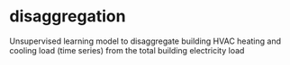 # disaggregation
Unsupervised learning model to disaggregate building HVAC heating and cooling load (time series) from the total building electricity load 
